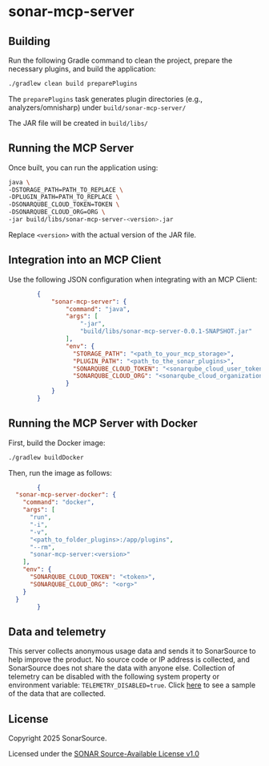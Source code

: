 # sonar-mcp-server

## Building

Run the following Gradle command to clean the project, prepare the necessary plugins, and build the application:

```bash
./gradlew clean build preparePlugins
```

The `preparePlugins` task generates plugin directories (e.g., analyzers/omnisharp) under `build/sonar-mcp-server/`

The JAR file will be created in `build/libs/`

## Running the MCP Server

Once built, you can run the application using:

```bash
java \
-DSTORAGE_PATH=PATH_TO_REPLACE \
-DPLUGIN_PATH=PATH_TO_REPLACE \
-DSONARQUBE_CLOUD_TOKEN=TOKEN \
-DSONARQUBE_CLOUD_ORG=ORG \
-jar build/libs/sonar-mcp-server-<version>.jar
```

Replace `<version>` with the actual version of the JAR file.

## Integration into an MCP Client

Use the following JSON configuration when integrating with an MCP Client:

```JSON
        {
            "sonar-mcp-server": {
                "command": "java",
                "args": [
                    "-jar",
                    "build/libs/sonar-mcp-server-0.0.1-SNAPSHOT.jar"
                ],
                "env": {
                  "STORAGE_PATH": "<path_to_your_mcp_storage>",
                  "PLUGIN_PATH": "<path_to_the_sonar_plugins>",
                  "SONARQUBE_CLOUD_TOKEN": "<sonarqube_cloud_user_token>",
                  "SONARQUBE_CLOUD_ORG": "<sonarqube_cloud_organization>"
                }
            }
        }
```

## Running the MCP Server with Docker

First, build the Docker image:

```bash
./gradlew buildDocker
```

Then, run the image as follows:

```JSON
        {
  "sonar-mcp-server-docker": {
    "command": "docker",
    "args": [
      "run",
      "-i",
      "-v",
      "<path_to_folder_plugins>:/app/plugins",
      "--rm",
      "sonar-mcp-server:<version>"
    ],
    "env": {
      "SONARQUBE_CLOUD_TOKEN": "<token>",
      "SONARQUBE_CLOUD_ORG": "<org>"
    }
  }
        }
```

## Data and telemetry

This server collects anonymous usage data and sends it to SonarSource to help improve the product. No source code or IP address is collected, and SonarSource does not share the data with anyone else. Collection of telemetry can be disabled with the following system property or environment variable: `TELEMETRY_DISABLED=true`. Click [here](telemetry-sample.md) to see a sample of the data that are collected.

## License

Copyright 2025 SonarSource.

Licensed under the [SONAR Source-Available License v1.0](https://www.sonarsource.com/license/ssal/)
